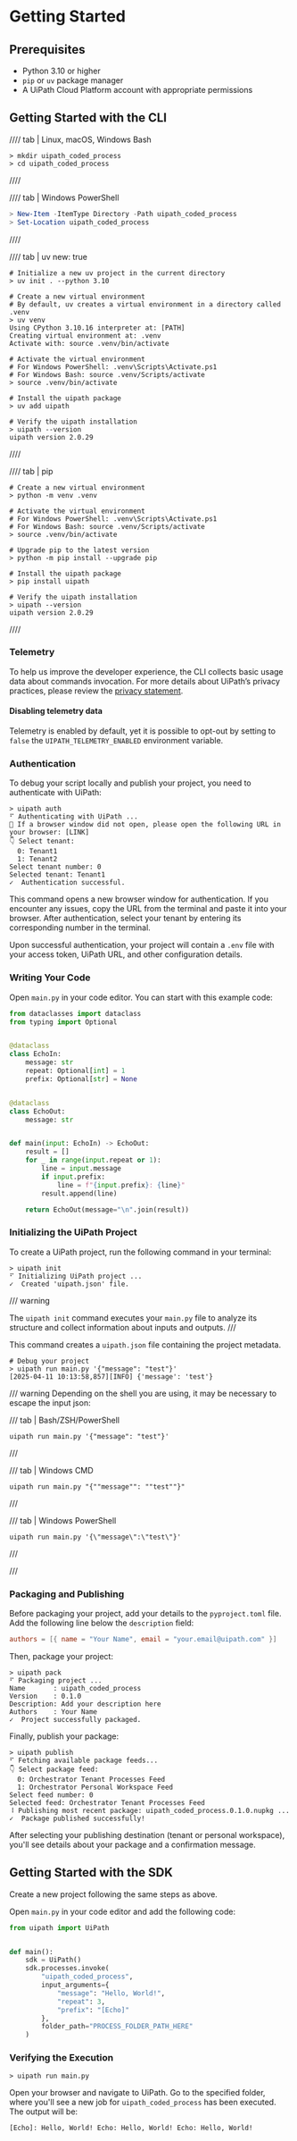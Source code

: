 # Getting Started

## Prerequisites

-   Python 3.10 or higher
-   `pip` or `uv` package manager
-   A UiPath Cloud Platform account with appropriate permissions

## Getting Started with the CLI

//// tab | Linux, macOS, Windows Bash

<!-- termynal -->

```shell
> mkdir uipath_coded_process
> cd uipath_coded_process
```

////

//// tab | Windows PowerShell

<!-- termynal -->

```powershell
> New-Item -ItemType Directory -Path uipath_coded_process
> Set-Location uipath_coded_process
```

////

//// tab | uv
    new: true

<!-- termynal -->

```shell
# Initialize a new uv project in the current directory
> uv init . --python 3.10

# Create a new virtual environment
# By default, uv creates a virtual environment in a directory called .venv
> uv venv
Using CPython 3.10.16 interpreter at: [PATH]
Creating virtual environment at: .venv
Activate with: source .venv/bin/activate

# Activate the virtual environment
# For Windows PowerShell: .venv\Scripts\Activate.ps1
# For Windows Bash: source .venv/Scripts/activate
> source .venv/bin/activate

# Install the uipath package
> uv add uipath

# Verify the uipath installation
> uipath --version
uipath version 2.0.29
```

////

//// tab | pip

<!-- termynal -->

```shell
# Create a new virtual environment
> python -m venv .venv

# Activate the virtual environment
# For Windows PowerShell: .venv\Scripts\Activate.ps1
# For Windows Bash: source .venv/Scripts/activate
> source .venv/bin/activate

# Upgrade pip to the latest version
> python -m pip install --upgrade pip

# Install the uipath package
> pip install uipath

# Verify the uipath installation
> uipath --version
uipath version 2.0.29
```

////

### Telemetry

To help us improve the developer experience, the CLI collects basic usage data about commands invocation. For more details about UiPath’s privacy practices, please review the [privacy statement](https://www.uipath.com/legal/privacy-policy).

#### Disabling telemetry data

Telemetry is enabled by default, yet it is possible to opt-out by setting to `false` the `UIPATH_TELEMETRY_ENABLED` environment variable.

### Authentication

To debug your script locally and publish your project, you need to authenticate with UiPath:

<!-- termynal -->

```shell
> uipath auth
⠋ Authenticating with UiPath ...
🔗 If a browser window did not open, please open the following URL in your browser: [LINK]
👇 Select tenant:
  0: Tenant1
  1: Tenant2
Select tenant number: 0
Selected tenant: Tenant1
✓  Authentication successful.
```

This command opens a new browser window for authentication. If you encounter any issues, copy the URL from the terminal and paste it into your browser. After authentication, select your tenant by entering its corresponding number in the terminal.

Upon successful authentication, your project will contain a `.env` file with your access token, UiPath URL, and other configuration details.

### Writing Your Code

Open `main.py` in your code editor. You can start with this example code:

```python
from dataclasses import dataclass
from typing import Optional


@dataclass
class EchoIn:
    message: str
    repeat: Optional[int] = 1
    prefix: Optional[str] = None


@dataclass
class EchoOut:
    message: str


def main(input: EchoIn) -> EchoOut:
    result = []
    for _ in range(input.repeat or 1):
        line = input.message
        if input.prefix:
            line = f"{input.prefix}: {line}"
        result.append(line)

    return EchoOut(message="\n".join(result))
```

### Initializing the UiPath Project

To create a UiPath project, run the following command in your terminal:

<!-- termynal -->

```shell
> uipath init
⠋ Initializing UiPath project ...
✓  Created 'uipath.json' file.
```

/// warning

The `uipath init` command executes your `main.py` file to analyze its structure and collect information about inputs and outputs.
///

This command creates a `uipath.json` file containing the project metadata.

<!-- termynal -->

```shell
# Debug your project
> uipath run main.py '{"message": "test"}'
[2025-04-11 10:13:58,857][INFO] {'message': 'test'}
```

/// warning
Depending on the shell you are using, it may be necessary to escape the input json:

/// tab | Bash/ZSH/PowerShell
```console
uipath run main.py '{"message": "test"}'
```
///

/// tab | Windows CMD
```console
uipath run main.py "{""message"": ""test""}"
```
///

/// tab | Windows PowerShell
```console
uipath run main.py '{\"message\":\"test\"}'
```
///

///

### Packaging and Publishing

Before packaging your project, add your details to the `pyproject.toml` file. Add the following line below the `description` field:

```toml
authors = [{ name = "Your Name", email = "your.email@uipath.com" }]
```

Then, package your project:

<!-- termynal -->

```shell
> uipath pack
⠋ Packaging project ...
Name       : uipath_coded_process
Version    : 0.1.0
Description: Add your description here
Authors    : Your Name
✓  Project successfully packaged.
```

Finally, publish your package:

<!-- termynal -->

```shell
> uipath publish
⠋ Fetching available package feeds...
👇 Select package feed:
  0: Orchestrator Tenant Processes Feed
  1: Orchestrator Personal Workspace Feed
Select feed number: 0
Selected feed: Orchestrator Tenant Processes Feed
⠸ Publishing most recent package: uipath_coded_process.0.1.0.nupkg ...
✓  Package published successfully!
```

After selecting your publishing destination (tenant or personal workspace), you'll see details about your package and a confirmation message.

## Getting Started with the SDK

Create a new project following the same steps as above.

Open `main.py` in your code editor and add the following code:

```python
from uipath import UiPath


def main():
    sdk = UiPath()
    sdk.processes.invoke(
        "uipath_coded_process",
        input_arguments={
            "message": "Hello, World!",
            "repeat": 3,
            "prefix": "[Echo]"
        },
        folder_path="PROCESS_FOLDER_PATH_HERE"
    )
```

### Verifying the Execution

<!-- termynal -->

```shell
> uipath run main.py
```

Open your browser and navigate to UiPath. Go to the specified folder, where you'll see a new job for `uipath_coded_process` has been executed. The output will be:

```
[Echo]: Hello, World! Echo: Hello, World! Echo: Hello, World!
```
